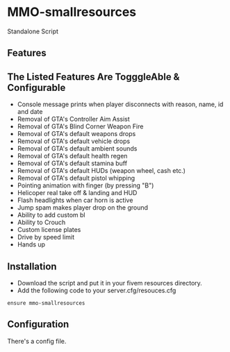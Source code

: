 # MMO-smallresources

Standalone Script

## Features

## The Listed Features Are TogggleAble & Configurable
* Console message prints when player disconnects with reason, name, id and date
* Removal of GTA's Controller Aim Assist
* Removal of GTA's Blind Corner Weapon Fire
* Removal of GTA's default weapons drops
* Removal of GTA's default vehicle drops
* Removal of GTA's default ambient sounds
* Removal of GTA's default health regen
* Removal of GTA's default stamina buff
* Removal of GTA's default HUDs (weapon wheel, cash etc.)
* Removal of GTA's default pistol whipping
* Pointing animation with finger (by pressing "B")
* Helicoper real take off & landing and HUD
* Flash headlights when car horn is active
* Jump spam makes player drop on the ground
* Ability to add custom bl
* Ability to Crouch
* Custom license plates
* Drive by speed limit
* Hands up


## Installation

- Download the script and put it in your fivem resources directory.
- Add the following code to your server.cfg/resouces.cfg

```
ensure mmo-smallresources
```

## Configuration

There's a config file.
